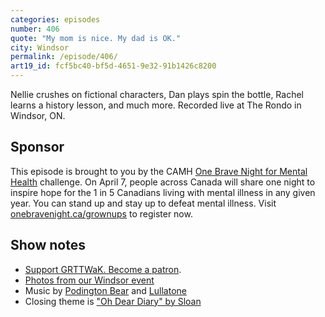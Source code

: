 ```yaml
---
categories: episodes
number: 406
quote: "My mom is nice. My dad is OK."
city: Windsor
permalink: /episode/406/
art19_id: fcf5bc40-bf5d-4651-9e32-91b1426c8200
---
```


Nellie crushes on fictional characters, Dan plays spin the bottle, Rachel learns a history lesson, and much more. Recorded live at The Rondo in Windsor, ON.

## Sponsor

This episode is brought to you by the CAMH [One Brave Night for Mental Health](http://onebravenight.ca/grownups) challenge. On April 7, people across Canada will share one night to inspire hope for the 1 in 5 Canadians living with mental illness in any given year. You can stand up and stay up to defeat mental illness. Visit [onebravenight.ca/grownups](http://onebravenight.ca/grownups) to register now.

## Show notes
* [Support GRTTWaK. Become a patron](https://grownupsreadthingstheywroteaskids.com/support/?utm_source=podcast&utm_medium=referral&utm_campaign=406).
* [Photos from our Windsor event](https://www.facebook.com/media/set/?set=a.10154626069478600.1073741893.121054468599&type=1&l=d1c6cdb099)
* Music by [Podington Bear](https://geo.itunes.apple.com/us/artist/podington-bear/id250459572?at=10lR7u&mt=1&app=music) and [Lullatone](https://geo.itunes.apple.com/us/artist/lullatone/id34467705?at=10lR7u&mt=1&app=music)
* Closing theme is ["Oh Dear Diary" by Sloan](http://sloan.spinshop.com/details/9850)